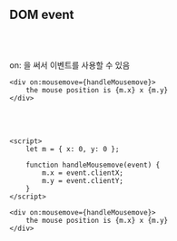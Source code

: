 ## DOM event

<br>
<br>

on: 을 써서 이벤트를 사용할 수 있음

```svelte
<div on:mousemove={handleMousemove}>
	the mouse position is {m.x} x {m.y}
</div>
```

<br>
<br>

```svelte
<script>
	let m = { x: 0, y: 0 };

	function handleMousemove(event) {
		m.x = event.clientX;
		m.y = event.clientY;
	}
</script>

<div on:mousemove={handleMousemove}>
	the mouse position is {m.x} x {m.y}
</div>
```
